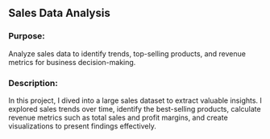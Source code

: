 ## Sales Data Analysis
 
### Purpose:
Analyze sales data to identify trends, top-selling products, and revenue metrics for business decision-making.

### Description:
In this project, I dived into a large sales dataset to extract valuable insights. I explored sales trends over time, identify the best-selling products, calculate revenue metrics such as total sales and profit margins, and create visualizations to present findings effectively.